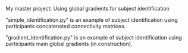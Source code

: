 My master project: 
Using global gradients for subject identification


"simple_identification.py" is an example of subject identification using participants concatenated connectivity matrices.

"gradient_identification.py" is an example of subject identification using participants main global gradients (in construction).   
